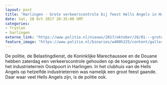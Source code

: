 ```yaml
---
layout: post
title: "Harlingen - Grote verkeerscontrole bij feest Hells Angels in Harlingen"
date: Sat, 28 Oct 2017 20:35:00 GMT
categories: 
- fryslan 
- harlingen 
externe_link: "https://www.politie.nl/nieuws/2017/oktober/28/01---grote-verkeerscontrole-bij-feest-hells-angels-in-harlingen.html"
feature_image: "https://www.politie.nl/binaries/w400h225/content/gallery/politie/stockfotos/infra-en-voertuigen/controle-voertuigen.jpg"
---
```


De politie, de Belastingdienst, de Koninklijke Marechaussee en de Douane hebben  zaterdag een verkeerscontrole gehouden op de toegangsweg van het industrieterrein Oostpoort in Harlingen. In het clubhuis van de Hells Angels op hetzelfde industrieterrein was namelijk een groot feest gaande. Daar waar veel Hells Angels zijn, is de politie ook.
